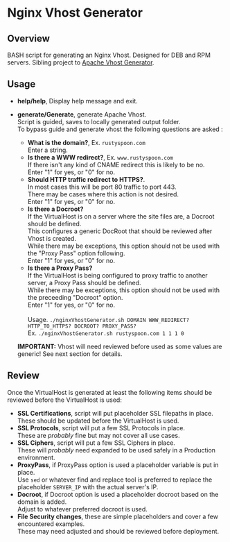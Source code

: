 # Nginx Vhost Generator

## Overview
BASH script for generating an Nginx Vhost. Designed for DEB and RPM servers.
Sibling project to [Apache Vhost Generator](https://github.com/ngrogg/apache-vhost-generator). <br>

## Usage
* **help/help**, Display help message and exit. <br>
* **generate/Generate**, generate Apache Vhost. <br>
  Script is guided, saves to locally generated output folder. <br>
  To bypass guide and generate vhost the following questions are asked : <br>
  - **What is the domain?**, Ex. `rustyspoon.com` <br>
    Enter a string. <br>
  - **Is there a WWW redirect?**, Ex. `www.rustyspoon.com` <br>
    If there isn't any kind of CNAME redirect this is likely to be no. <br>
    Enter "1" for yes, or "0" for no. <br>
  - **Should HTTP traffic redirect to HTTPS?**. <br>
    In most cases this will be port 80 traffic to port 443. <br>
    There may be cases where this action is not desired. <br>
    Enter "1" for yes, or "0" for no. <br>
  - **Is there a Docroot?** <br>
    If the VirtualHost is on a server where the site files are, a Docroot should be defined. <br>
    This configures a generic DocRoot that should be reviewed after Vhost is created. <br>
    While there may be exceptions, this option should not be used with the "Proxy Pass" option following. <br>
    Enter "1" for yes, or "0" for no. <br>
  - **Is there a Proxy Pass?** <br>
    If the VirtualHost is being configured to proxy traffic to another server, a Proxy Pass should be defined. <br>
    While there may be exceptions, this option should not be used with the preceeding "Docroot" option. <br>
    Enter "1" for yes, or "0" for no. <br> <br>
  Usage. `./nginxVhostGenerator.sh DOMAIN WWW_REDIRECT? HTTP_TO_HTTPS? DOCROOT? PROXY_PASS?` <br>
  Ex. `./nginxVhostGenerator.sh rustyspoon.com 1 1 1 0` <br>

  **IMPORTANT:** Vhost will need reviewed before used as some values are generic! See next section for details. <br>


## Review
Once the VirtualHost is generated at least the following items should be reviewed before the VirtualHost is used: <br>
* **SSL Certifications**, script will put placeholder SSL filepaths in place. <br>
  These should be updated before the VirtualHost is used. <br>
* **SSL Protocols**, script will put a few SSL Protocols in place. <br>
  These are _probably_ fine but may not cover all use cases. <br>
* **SSL Ciphers**, script will put a few SSL Ciphers in place. <br>
  These will _probably_ need expanded to be used safely in a Production environment. <br>
* **ProxyPass**, if ProxyPass option is used a placeholder variable is put in place. <br>
  Use `sed` or whatever find and replace tool is preferred to replace the placeholder `SERVER_IP` with the actual server's IP. <br>
* **Docroot**, if Docroot option is used a placeholder docroot based on the domain is added. <br>
  Adjust to whatever preferred docroot is used. <br>
* **File Security changes**, these are simple placeholders and cover a few encountered examples. <br>
  These may need adjusted and should be reviewed before deployment. <br>
